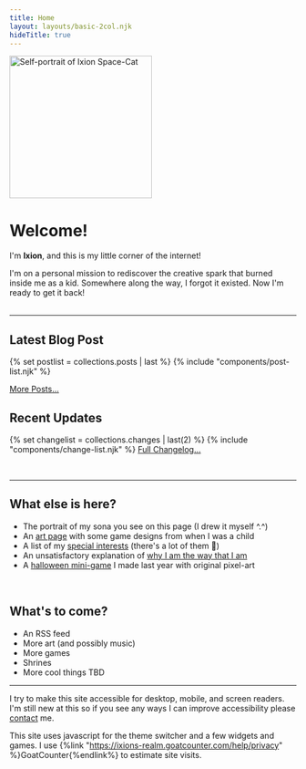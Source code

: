 ```yaml
---
title: Home
layout: layouts/basic-2col.njk
hideTitle: true
---
```


<img src="/images/art/ixion-portrait-500.jpg" alt="Self-portrait of Ixion Space-Cat" width=250px class="float-right border-image">

# Welcome!

I'm **Ixion**, and this is my little corner of the internet!

I'm on a personal mission to rediscover the creative spark that burned inside me as a kid. Somewhere along the way, I forgot it existed. Now I'm ready to get it back!
<br>
<br>

---

## Latest Blog Post

{% set postlist = collections.posts | last %}
{% include "components/post-list.njk" %}

[More Posts...](/blog/)

## Recent Updates

{% set changelist = collections.changes | last(2) %}
{% include "components/change-list.njk" %}
[Full Changelog...](/changelog/)

<br>

---

## What else is here?

- The portrait of my sona you see on this page (I drew it myself ^.^)
- An [art page](/art/) with some game designs from when I was a child
- A list of my [special interests](/interests/) (there's a lot of them 🤯)
- An unsatisfactory explanation of [why I am the way that I am](/about/)
- A [halloween mini-game](/events/2024/halloween/) I made last year with original pixel-art
<div class="inline-image-row">
  <img src="/images/share/ghost.gif" alt="">
  <img src="/images/share/pumpkin1.png" alt="">
  <img src="/images/share/zombie.gif" alt="">
  <img src="/images/share/skeleton.gif" alt="">
</div>

## What's to come?

- An RSS feed
- More art (and possibly music)
- More games
- Shrines
- More cool things TBD

---

I try to make this site accessible for desktop, mobile, and screen readers. I'm still new at this so if you see any ways I can improve accessibility please [contact](/contact/) me.

This site uses javascript for the theme switcher and a few widgets and games. I use {%link "https://ixions-realm.goatcounter.com/help/privacy" %}GoatCounter{%endlink%} to estimate site visits.
